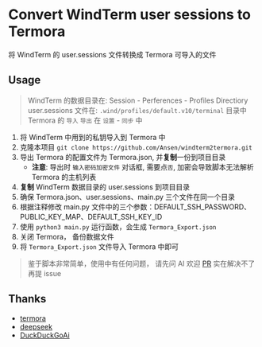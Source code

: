 #  Convert WindTerm user sessions to Termora

将 WindTerm 的 user.sessions 文件转换成 Termora 可导入的文件

## Usage

> WindTerm 的数据目录在: Session - Perferences - Profiles Directiory 
>  user.sessions 文件在: `.wind/profiles/default.v10/terminal` 目录中
> Termora 的 `导入` `导出` 在 `设置` - `同步` 中

1. 将 WindTerm 中用到的私钥导入到 Termora 中
2. 克隆本项目 `git clone https://github.com/Ansen/windterm2termora.git`
2. 导出 Termora 的配置文件为 Termora.json, 并**复制**一份到项目目录
    - **注意**: 导出时 `输入密码加密文件` 对话框, 需要点`否`, 加密会导致脚本无法解析 Termora 的主机列表
3. **复制** WindTerm 数据目录的 user.sessions 到项目目录
4. 确保 Termora.json、user.sessions、main.py 三个文件在同一个目录
5. 根据注释修改 main.py 文件中的三个参数：DEFAULT_SSH_PASSWORD、PUBLIC_KEY_MAP、DEFAULT_SSH_KEY_ID
6. 使用 `python3 main.py` 运行函数，会生成 `Termora_Export.json`
7. 关闭 Termora， 备份数据文件
8. 将 `Termora_Export.json` 文件导入 Termora 中即可


> 鉴于脚本非常简单，使用中有任何问题， 请先问 AI
> 欢迎 [PR](https://github.com/Ansen/windterm2termora/pulls)
> 实在解决不了再提 issue

## Thanks

- [termora](https://github.com/TermoraDev/termora)
- [deepseek](https://www.deepseek.com)
- [DuckDuckGoAi](https://Duck.ai)
